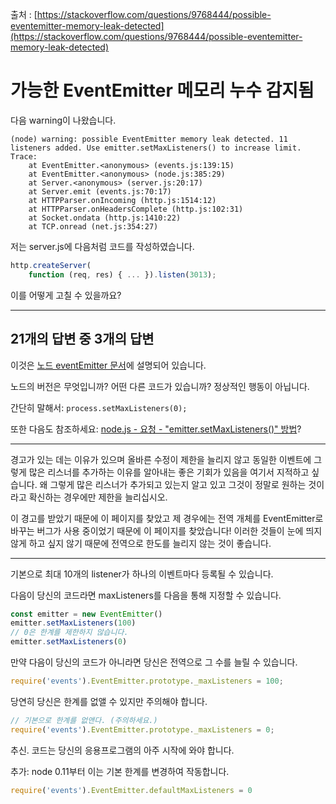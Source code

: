 출처 : [https://stackoverflow.com/questions/9768444/possible-eventemitter-memory-leak-detected](https://stackoverflow.com/questions/9768444/possible-eventemitter-memory-leak-detected)

# 가능한 EventEmitter 메모리 누수 감지됨

다음 warning이 나왔습니다.

```shell
(node) warning: possible EventEmitter memory leak detected. 11 listeners added. Use emitter.setMaxListeners() to increase limit.
Trace: 
    at EventEmitter.<anonymous> (events.js:139:15)
    at EventEmitter.<anonymous> (node.js:385:29)
    at Server.<anonymous> (server.js:20:17)
    at Server.emit (events.js:70:17)
    at HTTPParser.onIncoming (http.js:1514:12)
    at HTTPParser.onHeadersComplete (http.js:102:31)
    at Socket.ondata (http.js:1410:22)
    at TCP.onread (net.js:354:27)
```

저는 server.js에 다음처럼 코드를 작성하였습니다.

```javascript
http.createServer(
    function (req, res) { ... }).listen(3013);
```

이를 어떻게 고칠 수 있을까요?

---

## 21개의 답변 중 3개의 답변


이것은 [노드 eventEmitter 문서](https://nodejs.org/docs/latest/api/events.html#events_emitter_setmaxlisteners_n)에 설명되어 있습니다.

노드의 버전은 무엇입니까? 어떤 다른 코드가 있습니까? 정상적인 행동이 아닙니다.

간단히 말해서: `process.setMaxListeners(0);`

또한 다음도 참조하세요: [node.js - 요청 - "emitter.setMaxListeners()" 방법](https://stackoverflow.com/questions/8313628/node-js-request-how-to-emitter-setmaxlisteners)?

---

경고가 있는 데는 이유가 있으며 올바른 수정이 제한을 늘리지 않고 동일한 이벤트에 그렇게 많은 리스너를 추가하는 이유를 알아내는 좋은 기회가 있음을 여기서 지적하고 싶습니다. 왜 그렇게 많은 리스너가 추가되고 있는지 알고 있고 그것이 정말로 원하는 것이라고 확신하는 경우에만 제한을 늘리십시오.

이 경고를 받았기 때문에 이 페이지를 찾았고 제 경우에는 전역 개체를 EventEmitter로 바꾸는 버그가 사용 중이었기 때문에 이 페이지를 찾았습니다! 이러한 것들이 눈에 띄지 않게 하고 싶지 않기 때문에 전역으로 한도를 늘리지 않는 것이 좋습니다.

---

기본으로 최대 10개의 listener가 하나의 이벤트마다 등록될 수 있습니다. 

다음이 당신의 코드라면 maxListeners를 다음을 통해 지정할 수 있습니다.

```javascript
const emitter = new EventEmitter()
emitter.setMaxListeners(100)
// 0은 한계를 제한하지 않습니다.
emitter.setMaxListeners(0)
```

만약 다음이 당신의 코드가 아니라면 당신은 전역으로 그 수를 늘릴 수 있습니다.

```javascript
require('events').EventEmitter.prototype._maxListeners = 100;
```

당연히 당신은 한계를 없앨 수 있지만 주의해야 합니다.

```javascript
// 기본으로 한계를 없앤다. (주의하세요.)
require('events').EventEmitter.prototype._maxListeners = 0;
```

추신. 코드는 당신의 응용프로그램의 아주 시작에 와야 합니다.

추가: node 0.11부터 이는 기본 한계를 변경하여 작동합니다.

```javascript
require('events').EventEmitter.defaultMaxListeners = 0
```

